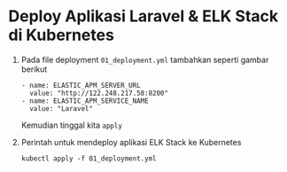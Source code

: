 # Deploy Aplikasi Laravel & ELK Stack di Kubernetes

1. Pada file deployment `01_deployment.yml` tambahkan seperti gambar berikut
   ```
   - name: ELASTIC_APM_SERVER_URL
     value: "http://122.248.217.58:8200"
   - name: ELASTIC_APM_SERVICE_NAME
     value: "Laravel"
   ```
   Kemudian tinggal kita `apply`
   
   
2. Perintah untuk mendeploy aplikasi ELK Stack ke Kubernetes
   ```
   kubectl apply -f 01_deployment.yml
   ```
